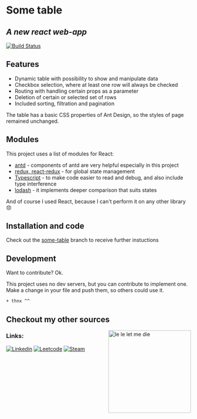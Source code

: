 # Some table
## _A new react web-app_


[![Build Status](https://travis-ci.org/joemccann/dillinger.svg?branch=master)](https://www.youtube.com/watch?v=dQw4w9WgXcQ)

## Features

- Dynamic table with possibility to show and manipulate data
- Checkbox selection, where at least one row will always be checked
- Routing with handling certain props as a parameter
- Deletion of certain or selected set of rows
- Included sorting, filtration and pagination

The table has a basic CSS properties of Ant Design, so the styles of page
remained unchanged.

## Modules

This project uses a list of modules for React:

- [antd](https://ant.design/components/table/) - components of antd are very helpful especially in this project
- [redux, react-redux](https://redux.js.org) - for global state management
- [Typescript](https://www.typescriptlang.org/docs/) - to make code easier to read and debug, and also include type interference
- [lodash](https://lodash.com) - it implements deeper comparison that suits states

And of course I used React, because I can't perform it on any other library 😞

## Installation and code

Check out the [some-table](https://lodash.com) branch to receive further instuctions

## Development

Want to contribute? Ok.

This project uses no dev servers, but you can contribute to implement one.
Make a change in your file and push them, so others could use it.

```sh
+ thnx ^^
```
<h2>Checkout my other sources</h2>
<img align='right' src="https://thumbs.gfycat.com/ShadyFlickeringGonolek-max-1mb.gif" height="225" alt="le le let me die">

### Links: 
[![Linkedin](https://static.wikia.nocookie.net/dota2_gamepedia/images/7/7c/Shadowraze_%28Near%29_icon.png/revision/latest?cb=20160424232600&logo=Linkedin&width=30&logoColor=white&link=https://www.linkedin.com/in/adil-kenzhebulatov-bb04a31b0/)](https://www.linkedin.com/in/adil-kenzhebulatov-bb04a31b0/)
[![Leetcode](https://static.wikia.nocookie.net/dota2_gamepedia/images/c/c1/Shadowraze_%28Medium%29_icon.png/revision/latest?cb=20150911194518&logo=Linkedin&width=30&logoColor=white&link=https://leetcode.com/ssij/)](https://leetcode.com/ssij/)
[![Steam](https://static.wikia.nocookie.net/dota2_gamepedia/images/a/a6/Shadowraze_%28Far%29_icon.png/revision/latest?cb=20150911192313&link=https://steamcommunity.com/id/gitscrum/)](https://steamcommunity.com/id/gitscrum/)


